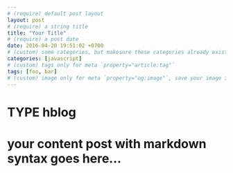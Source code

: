 ```yaml
---
# (require) default post layout
layout: post
# (require) a string title
title: "Your Title"
# (require) a post date
date: 2016-04-20 19:51:02 +0700
# (custom) some categories, but makesure these categories already exists inside path of `category/`
categories: [javascript]
# (custom) tags only for meta `property="article:tag"`
tags: [foo, bar]
# (custom) image only for meta `property="og:image"`, save your image inside path of `static/img/_posts`
---
```


# TYPE hblog

# your content post with markdown syntax goes here...